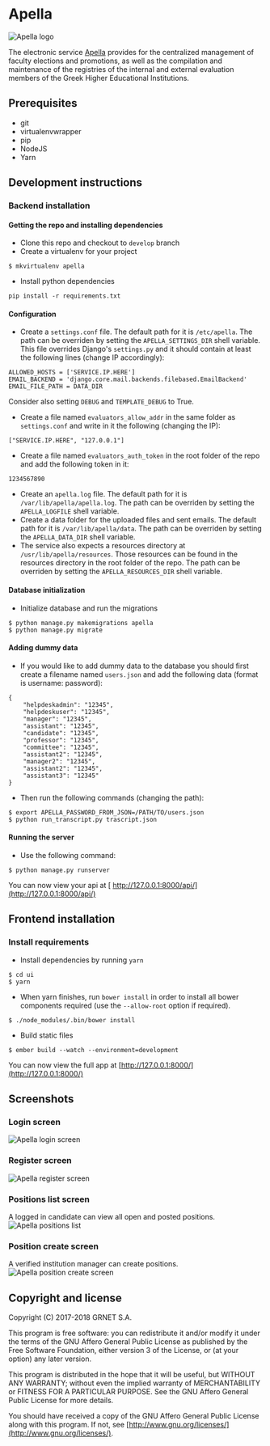 # Apella

![Apella logo](images/apella_logo.png "Apella logo")

The electronic service [Apella](https://service-apella.grnet.gr/apella/ui/) provides for the centralized management of faculty elections and promotions, as well as the compilation and maintenance of the registries of the internal and external evaluation members of the Greek Higher Educational Institutions.

## Prerequisites
* git
* virtualenvwrapper
* pip
* NodeJS
* Yarn


## Development instructions
### Backend installation
#### Getting the repo and installing dependencies
* Clone this repo and checkout to `develop` branch
* Create a virtualenv for your project
```
$ mkvirtualenv apella
```
* Install python dependencies
```
pip install -r requirements.txt
```

#### Configuration
* Create a `settings.conf` file. The default path for it is `/etc/apella`. The path can be overriden by setting the `APELLA_SETTINGS_DIR` shell variable. This file overrides Django's `settings.py` and it should contain at least the following lines (change IP accordingly):
```
ALLOWED_HOSTS = ['SERVICE.IP.HERE']
EMAIL_BACKEND = 'django.core.mail.backends.filebased.EmailBackend'
EMAIL_FILE_PATH = DATA_DIR
```
Consider also setting `DEBUG` and `TEMPLATE_DEBUG` to True.

* Create a file named `evaluators_allow_addr` in the same folder as `settings.conf` and write in it the following (changing the IP):
```
["SERVICE.IP.HERE", "127.0.0.1"]
```
* Create a file named `evaluators_auth_token` in the root folder of the repo and add the following token in it:
```
1234567890
```
* Create an `apella.log` file. The default path for it is `/var/lib/apella/apella.log`. The path can be overriden by setting the `APELLA_LOGFILE` shell variable.
* Create a data folder for the uploaded files and sent emails. The default path for it is `/var/lib/apella/data`. The path can be overriden by setting the `APELLA_DATA_DIR` shell variable.
* The service also expects a resources directory at `/usr/lib/apella/resources`. Those resources can be found in the resources directory in the root folder of the repo. The path can be overriden by setting the `APELLA_RESOURCES_DIR` shell variable.

#### Database initialization
* Initialize database and run the migrations
```
$ python manage.py makemigrations apella
$ python manage.py migrate
```

#### Adding dummy data
* If you would like to add dummy data to the database you should first create a filename named `users.json` and add the following data (format is username: password):
```
{
    "helpdeskadmin": "12345",
    "helpdeskuser": "12345",
    "manager": "12345",
    "assistant": "12345",
    "candidate": "12345",
    "professor": "12345",
    "committee": "12345",
    "assistant2": "12345",
    "manager2": "12345",
    "assistant2": "12345",
    "assistant3": "12345"
}
```
* Then run the following commands (changing the path):
```
$ export APELLA_PASSWORD_FROM_JSON=/PATH/TO/users.json
$ python run_transcript.py trascript.json
```

#### Running the server
* Use the following command:
```
$ python manage.py runserver
```
You can now view your api at [ http://127.0.0.1:8000/api/](http://127.0.0.1:8000/api/)


## Frontend installation

### Install requirements
* Install dependencies by running `yarn`
```
$ cd ui
$ yarn
```
* When yarn finishes, run `bower install` in order to install all bower components required (use the `--allow-root` option if required).
```
$ ./node_modules/.bin/bower install
```

* Build static files
```
$ ember build --watch --environment=development
```

You can now view the full app at [http://127.0.0.1:8000/](http://127.0.0.1:8000/)


## Screenshots

### Login screen
![Apella login screen](images/apella_login.png)

### Register screen
![Apella register screen](images/apella_register.png)

### Positions list screen
A logged in candidate can view all open and posted positions.
![Apella positions list](images/apella_positions_list.png)

### Position create screen
A verified institution manager can create positions.
![Apella position create screen](images/apella_position_create.png)



## Copyright and license


Copyright (C) 2017-2018 GRNET S.A.

This program is free software: you can redistribute it and/or modify
it under the terms of the GNU Affero General Public License as
published by the Free Software Foundation, either version 3 of the
License, or (at your option) any later version.

This program is distributed in the hope that it will be useful,
but WITHOUT ANY WARRANTY; without even the implied warranty of
MERCHANTABILITY or FITNESS FOR A PARTICULAR PURPOSE.  See the
GNU Affero General Public License for more details.

You should have received a copy of the GNU Affero General Public License
along with this program.  If not, see [http://www.gnu.org/licenses/](http://www.gnu.org/licenses/).
